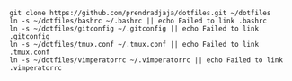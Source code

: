     git clone https://github.com/prendradjaja/dotfiles.git ~/dotfiles
    ln -s ~/dotfiles/bashrc ~/.bashrc || echo Failed to link .bashrc
    ln -s ~/dotfiles/gitconfig ~/.gitconfig || echo Failed to link .gitconfig
    ln -s ~/dotfiles/tmux.conf ~/.tmux.conf || echo Failed to link .tmux.conf
    ln -s ~/dotfiles/vimperatorrc ~/.vimperatorrc || echo Failed to link .vimperatorrc
